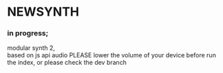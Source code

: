 # NEWSYNTH
### in progress;
modular synth 2,  
based on js api audio
PLEASE lower the volume of your device before run the index, or please check the dev branch

